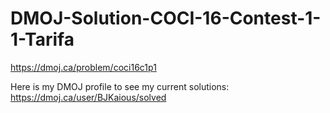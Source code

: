 # DMOJ-Solution-COCI-16-Contest-1-1-Tarifa
https://dmoj.ca/problem/coci16c1p1

Here is my DMOJ profile to see my current solutions:
https://dmoj.ca/user/BJKaious/solved
